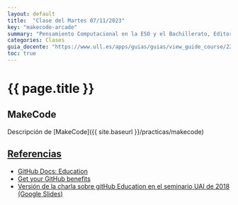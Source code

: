 ```yaml
---
layout: default
title:  "Clase del Martes 07/11/2023"
key: "makecode-arcade"
summary: "Pensamiento Computacional en la ESO y el Bachillerato, Editores de bloques y MakeCode, GitHub Classroom y MakeCode Arcade, BBC::Microbit"
categories: Clases
guia_docente: "https://www.ull.es/apps/guias/guias/view_guide_course/2223/125771143"
toc: true
---
```


# {{ page.title }}

## MakeCode

Descripción de [MakeCode]({{ site.baseurl }}/practicas/makecode)

## [Referencias](/references)

* [GitHub Docs: Education](https://docs.github.com/en/education)
* [Get your GitHub benefits](https://education.github.com/discount_requests/application)
* [Versión de la charla sobre gitHub Education en el seminario UAI de 2018 (Google Slides)](https://docs.google.com/presentation/d/1LAZUS4SX7axmzEUElh2Oz2DqC1cJA6PUvb1KixJ1KWw/edit?usp=sharing)